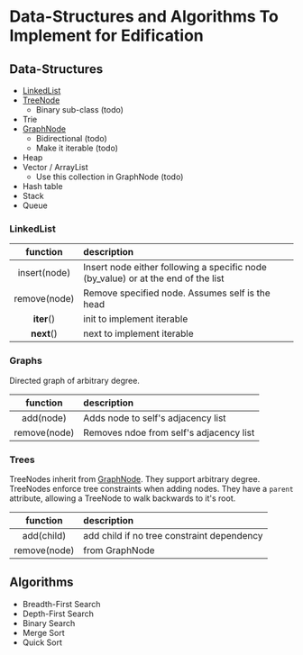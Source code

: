 # Data-Structures and Algorithms To Implement for Edification

## Data-Structures
 - [LinkedList](#linkedlist)
 - [TreeNode](#trees)
   - Binary sub-class (todo)
 - Trie
 - [GraphNode](#graphs)
   - Bidirectional (todo)
   - Make it iterable (todo)
 - Heap
 - Vector / ArrayList
   - Use this collection in GraphNode (todo)
 - Hash table
 - Stack
 - Queue

### LinkedList

| function | description |
| :------------: | :---------- |
| insert(node)   | Insert node either following a specific node (by_value) or at the end of the list |
| remove(node) | Remove specified node. Assumes self is the head |
| __iter__() | init to implement iterable |
| __next__() | next to implement iterable |

### Graphs
Directed graph of arbitrary degree.

| function | description |
| :------------: | :---------- |
| add(node) | Adds node to self's adjacency list |
| remove(node) | Removes ndoe from self's adjacency list |

### Trees
TreeNodes inherit from [GraphNode](#graphs).  They support arbitrary degree.  TreeNodes enforce tree constraints when adding nodes.  They have a `parent` attribute, allowing a TreeNode to walk backwards to it's root.  

| function | description |
| :------------: | :---------- |
| add(child)   | add child if no tree constraint dependency |
| remove(node) | from GraphNode |

## Algorithms
 - Breadth-First Search
 - Depth-First Search
 - Binary Search
 - Merge Sort
 - Quick Sort

